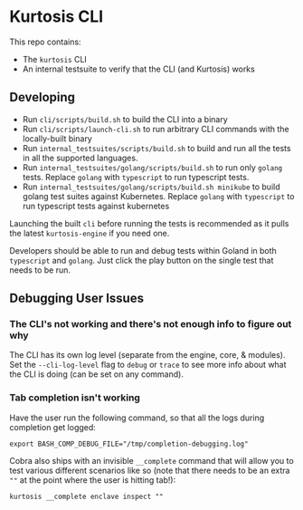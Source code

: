 Kurtosis CLI
============
This repo contains:
* The `kurtosis` CLI
* An internal testsuite to verify that the CLI (and Kurtosis) works

Developing
----------
* Run `cli/scripts/build.sh` to build the CLI into a binary
* Run `cli/scripts/launch-cli.sh` to run arbitrary CLI commands with the locally-built binary
* Run `internal_testsuites/scripts/build.sh` to build and run all the tests in all the supported languages.
* Run `internal_testsuites/golang/scripts/build.sh` to run only `golang` tests. Replace `golang` with `typescript` to run typescript tests.
* Run `internal_testsuites/golang/scripts/build.sh minikube` to build golang test suites against Kubernetes. Replace `golang` with `typescript` to run typescript tests against kubernetes

Launching the built `cli` before running the tests is recommended as it pulls the latest `kurtosis-engine` if you need one.

Developers should be able to run and debug tests within Goland in both `typescript` and `golang`. Just click the play button on
the single test that needs to be run.

Debugging User Issues
---------------------
### The CLI's not working and there's not enough info to figure out why
The CLI has its own log level (separate from the engine, core, & modules). Set the `--cli-log-level` flag to `debug` or `trace` to see more info about what the CLI is doing (can be set on any command).

### Tab completion isn't working
Have the user run the following command, so that all the logs during completion get logged:

```
export BASH_COMP_DEBUG_FILE="/tmp/completion-debugging.log"
```

Cobra also ships with an invisible `__complete` command that will allow you to test various different scenarios like so (note that there needs to be an extra `""` at the point where the user is hitting tab!):

```
kurtosis __complete enclave inspect ""
```
